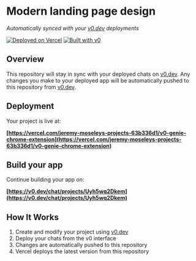 # Modern landing page design

_Automatically synced with your [v0.dev](https://v0.dev) deployments_

[![Deployed on Vercel](https://img.shields.io/badge/Deployed%20on-Vercel-black?style=for-the-badge&logo=vercel)](https://vercel.com/jeremy-moseleys-projects-63b336d1/v0-genie-chrome-extension)
[![Built with v0](https://img.shields.io/badge/Built%20with-v0.dev-black?style=for-the-badge)](https://v0.dev/chat/projects/Uyh5wq2Dkem)

## Overview

This repository will stay in sync with your deployed chats on [v0.dev](https://v0.dev).
Any changes you make to your deployed app will be automatically pushed to this repository from [v0.dev](https://v0.dev).

## Deployment

Your project is live at:

**[https://vercel.com/jeremy-moseleys-projects-63b336d1/v0-genie-chrome-extension](https://vercel.com/jeremy-moseleys-projects-63b336d1/v0-genie-chrome-extension)**

## Build your app

Continue building your app on:

**[https://v0.dev/chat/projects/Uyh5wq2Dkem](https://v0.dev/chat/projects/Uyh5wq2Dkem)**

## How It Works

1. Create and modify your project using [v0.dev](https://v0.dev)
2. Deploy your chats from the v0 interface
3. Changes are automatically pushed to this repository
4. Vercel deploys the latest version from this repository
